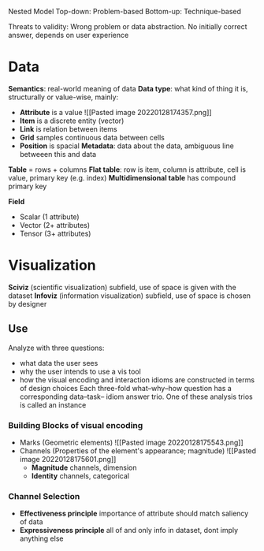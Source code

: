 Nested Model
Top-down: Problem-based 
Bottom-up: Technique-based

Threats to validity: Wrong problem or data abstraction. No initially correct answer, depends on user experience

# Data
**Semantics**: real-world meaning of data
**Data type**: what kind of thing it is, structurally or value-wise, mainly:
- **Attribute** is a value
![[Pasted image 20220128174357.png]]
- **Item** is a discrete entity (vector)
- **Link** is relation between items
- **Grid** samples continuous data between cells
- **Position** is spacial
**Metadata**: data about the data, ambiguous line betweeen this and data

**Table** = rows + columns
**Flat table**: row is item, column is attribute, cell is value, primary key (e.g. index)
**Multidimensional table** has compound primary key

**Field**
- Scalar (1 attribute)
- Vector (2+ attributes)
- Tensor (3+ attributes)

# Visualization
**Sciviz** (scientific visualization) subfield, use of space is given with the dataset
**Infoviz** (information visualization) subfield, use of space is chosen by designer

## Use
Analyze with three questions: 
- what data the user sees
- why the user intends to use a vis tool
- how the visual encoding and interaction idioms are constructed in terms of design choices
Each three-fold what–why–how question has a corresponding data–task– idiom answer trio. One of these analysis trios is called an instance

### Building Blocks of visual encoding
- Marks (Geometric elements) ![[Pasted image 20220128175543.png]]
- Channels (Properties of the element's appearance; magnitude) ![[Pasted image 20220128175601.png]]
	- **Magnitude** channels, dimension
	- **Identity** channels, categorical

### Channel Selection
- **Effectiveness principle** importance of attribute should match saliency of data
- **Expressiveness principle** all of and only info in dataset, dont imply anything else